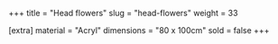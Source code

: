 +++
title = "Head flowers"
slug = "head-flowers"
weight = 33

[extra]
material = "Acryl"
dimensions = "80 x 100cm"
sold = false
+++
